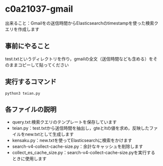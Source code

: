 # c0a21037-gmail

出来ること：Gmailをの送信時間からElasticsearchのtimestampを使った検索クエリを作成します

## 事前にやること
test.txtというディレクトリを作り，gmailの全文（送信時間なども含める）をそのままコピーして貼ってください

## 実行するコマンド
```
python3 teian.py
```

## 各ファイルの説明
- query.txt:検索クエリのテンプレートを保存しています
- teian.py：test.txtから送信時間を抽出し，gteとltの値を求め，反映したファイルをnew.txtとして生成します
- kensaku.py：new.txtを使ってElasticsearchに検索をかけます
- search-v4-collect-cache-size.py：余計なキャッシュを削除します
- collect_es_cache_size.py：search-v4-collect-cache-size.pyを実行するときに使用します

